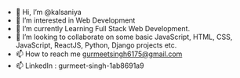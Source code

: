 - 👋 Hi, I’m @kalsaniya
- 👀 I’m interested in Web Development
- 🌱 I’m currently Learning Full Stack Web Development.
- 💞️ I’m looking to collaborate on some basic JavaScript, HTML, CSS, JavaScript, ReactJS, Python, Django projects etc.
- 📫 How to reach me gurmeetsingh6175@gmail.com
- 📫 LinkedIn : gurmeet-singh-1ab8691a9

<!---
kalsaniya/kalsaniya is a ✨ special ✨ repository because its `README.md` (this file) appears on your GitHub profile.
You can click the Preview link to take a look at your changes.
--->
